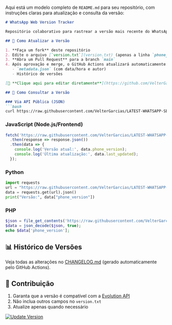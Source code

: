 Aqui está um modelo completo de `README.md` para seu repositório, com instruções claras para atualização e consulta da versão:

```markdown
# WhatsApp Web Version Tracker

Repositório colaborativo para rastrear a versão mais recente do WhatsApp Web (Phone Version) usada pela Evolution API.

## 🔄 Como Atualizar a Versão

1. **Faça um fork** deste repositório
2. Edite o arquivo [`version.txt`](version.txt) (apenas a linha `phone_version=X.X.X.X`)
3. **Abra um Pull Request** para a branch `main`
4. Após aprovação e merge, o GitHub Actions atualizará automaticamente:
   - `metadata.json` (com data/hora e autor)
   - Histórico de versões

[📝 **Clique aqui para editar diretamente**](https://github.com/VelterGarcias/LATEST-WHATSAPP-SESSION_PHONE_VERSION/edit/main/version.txt) (sugere-se usar PR)

## 📡 Como Consultar a Versão

### Via API Pública (JSON)
```bash
curl https://raw.githubusercontent.com/VelterGarcias/LATEST-WHATSAPP-SESSION_PHONE_VERSION/main/metadata.json
```

### JavaScript (Node.js/Frontend)
```javascript
fetch('https://raw.githubusercontent.com/VelterGarcias/LATEST-WHATSAPP-SESSION_PHONE_VERSION/main/metadata.json')
  .then(response => response.json())
  .then(data => {
    console.log('Versão atual:', data.phone_version);
    console.log('Última atualização:', data.last_updated);
  });
```

### Python
```python
import requests
url = "https://raw.githubusercontent.com/VelterGarcias/LATEST-WHATSAPP-SESSION_PHONE_VERSION/main/metadata.json"
data = requests.get(url).json()
print("Versão:", data["phone_version"])
```

### PHP
```php
$json = file_get_contents('https://raw.githubusercontent.com/VelterGarcias/LATEST-WHATSAPP-SESSION_PHONE_VERSION/main/metadata.json');
$data = json_decode($json, true);
echo $data['phone_version'];
```

## 📊 Histórico de Versões
Veja todas as alterações no [CHANGELOG.md](CHANGELOG.md) (gerado automaticamente pelo GitHub Actions).

## 🤝 Contribuição
1. Garanta que a versão é compatível com a [Evolution API](https://github.com/EvolutionAPI/evolution-api)
2. Não inclua outros campos no `version.txt`
3. Atualize apenas quando necessário

[![Update Version](https://img.shields.io/badge/Atualizar_Versão-Open_in_GitHub-blue?style=for-the-badge)](https://github.com/VelterGarcias/LATEST-WHATSAPP-SESSION_PHONE_VERSION/edit/main/version.txt)
```
